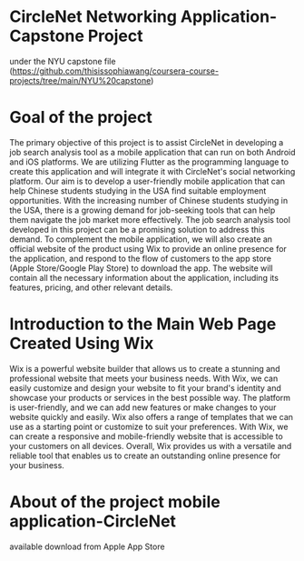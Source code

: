 


# CircleNet Networking Application-Capstone Project 
under the NYU capstone file (https://github.com/thisissophiawang/coursera-course-projects/tree/main/NYU%20capstone)
# Goal of the project
The primary objective of this project is to assist CircleNet in developing a job search analysis tool as a mobile application that can run on both Android and iOS platforms. We are utilizing Flutter as the programming language to create this application and will integrate it with CircleNet's social networking platform. Our aim is to develop a user-friendly mobile application that can help Chinese students studying in the USA find suitable employment opportunities. With the increasing number of Chinese students studying in the USA, there is a growing demand for job-seeking tools that can help them navigate the job market more effectively. The job search analysis tool developed in this project can be a promising solution to address this demand. To complement the mobile application, we will also create an official website of the product using Wix to provide an online presence for the application, and respond to the flow of customers to the app store (Apple Store/Google Play Store) to download the app. The website will contain all the necessary information about the application, including its features, pricing, and other relevant details.

# Introduction to the Main Web Page Created Using Wix
Wix is a powerful website builder that allows us to create a stunning and professional website that meets your business needs. With Wix, we can easily customize and design your website to fit your brand's identity and showcase your products or services in the best possible way. The platform is user-friendly, and we can add new features or make changes to your website quickly and easily. Wix also offers a range of templates that we can use as a starting point or customize to suit your preferences. With Wix, we can create a responsive and mobile-friendly website that is accessible to your customers on all devices. Overall, Wix provides us with a versatile and reliable tool that enables us to create an outstanding online presence for your business.

# About of the project mobile application-CircleNet
available download from Apple App Store 
